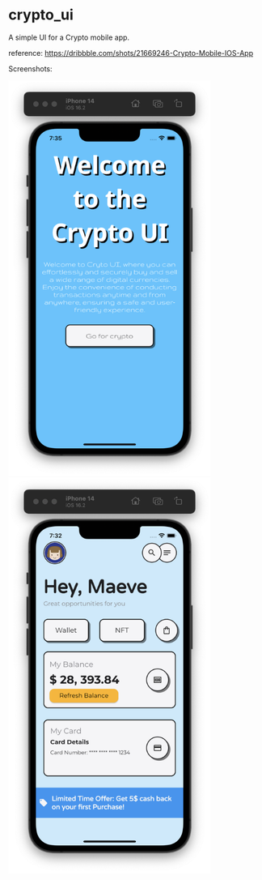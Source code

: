# crypto_ui

A simple UI for a Crypto mobile app.

reference: https://dribbble.com/shots/21669246-Crypto-Mobile-IOS-App

Screenshots:

<img src="/assets/start.png?raw=true" alt="Screen One" width="400px">
<img src="/assets/screenONE.png?raw=true" alt="Screen Two" width="400px">

